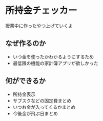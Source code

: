 # 所持金チェッカー

授業中に作ったやつ上げていくよ

## なぜ作るのか

- いつ金を使ったかわかるようにするため
- 最低限の機能の家計簿アプリが欲しかった

## 何ができるか

- 所持金表示
- サブスクなどの固定費まとめ
- いつお金が入ってくるかまとめ
- 今後金が飛ぶ日まとめ

